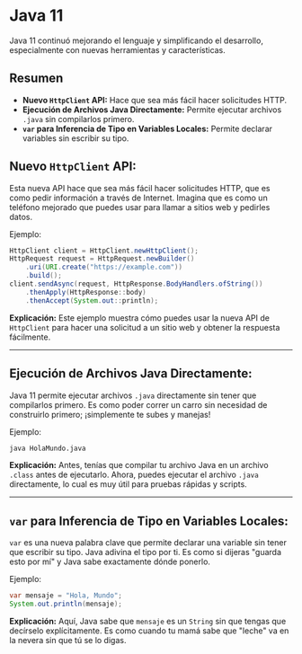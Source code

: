 # Java 11

Java 11 continuó mejorando el lenguaje y simplificando el desarrollo, especialmente con nuevas herramientas y características.
## Resumen

- **Nuevo `HttpClient` API:** Hace que sea más fácil hacer solicitudes HTTP.
- **Ejecución de Archivos Java Directamente:** Permite ejecutar archivos `.java` sin compilarlos primero.
- **`var` para Inferencia de Tipo en Variables Locales:** Permite declarar variables sin escribir su tipo.

## Nuevo `HttpClient` API:

Esta nueva API hace que sea más fácil hacer solicitudes HTTP, que es como pedir información a través de Internet. Imagina que es como un teléfono mejorado que puedes usar para llamar a sitios web y pedirles datos.

Ejemplo:

```java
HttpClient client = HttpClient.newHttpClient();
HttpRequest request = HttpRequest.newBuilder()
    .uri(URI.create("https://example.com"))
    .build();
client.sendAsync(request, HttpResponse.BodyHandlers.ofString())
    .thenApply(HttpResponse::body)
    .thenAccept(System.out::println);
```

**Explicación:**
Este ejemplo muestra cómo puedes usar la nueva API de `HttpClient` para hacer una solicitud a un sitio web y obtener la respuesta fácilmente.

---

## Ejecución de Archivos Java Directamente:
Java 11 permite ejecutar archivos `.java` directamente sin tener que compilarlos primero. Es como poder correr un carro sin necesidad de construirlo primero; ¡simplemente te subes y manejas!

Ejemplo:

```bash
java HolaMundo.java
```

**Explicación:**
Antes, tenías que compilar tu archivo Java en un archivo `.class` antes de ejecutarlo. Ahora, puedes ejecutar el archivo `.java` directamente, lo cual es muy útil para pruebas rápidas y scripts.

---

## `var` para Inferencia de Tipo en Variables Locales:
`var` es una nueva palabra clave que permite declarar una variable sin tener que escribir su tipo. Java adivina el tipo por ti. Es como si dijeras "guarda esto por mí" y Java sabe exactamente dónde ponerlo.

Ejemplo:

```java
var mensaje = "Hola, Mundo";
System.out.println(mensaje);
```

**Explicación:**
Aquí, Java sabe que `mensaje` es un `String` sin que tengas que decírselo explícitamente. Es como cuando tu mamá sabe que "leche" va en la nevera sin que tú se lo digas.
